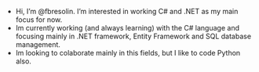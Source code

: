 - Hi, I’m @fbresolin. I’m interested in working C# and .NET as my main focus for now. 
- Im currently working (and always learning) with the C# language and focusing mainly in .NET framework, Entity Framework and SQL database management.
- Im looking to colaborate mainly in this fields, but I like to code Python also.
